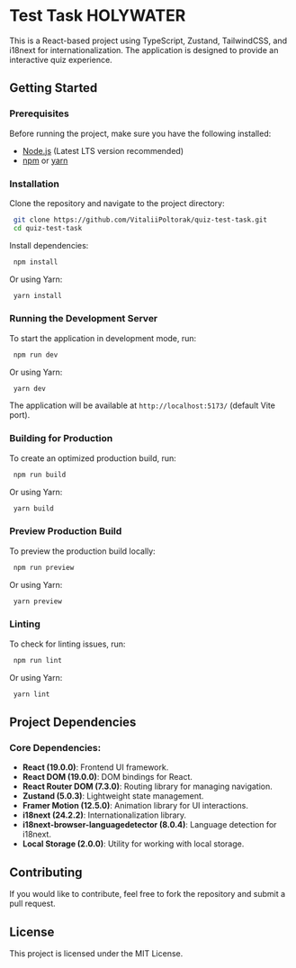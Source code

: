 # Test Task HOLYWATER

This is a React-based project using TypeScript, Zustand, TailwindCSS, and i18next for internationalization. The application is designed to provide an interactive quiz experience.

## Getting Started

### Prerequisites
Before running the project, make sure you have the following installed:
- [Node.js](https://nodejs.org/) (Latest LTS version recommended)
- [npm](https://www.npmjs.com/) or [yarn](https://yarnpkg.com/)

### Installation
Clone the repository and navigate to the project directory:
```sh
 git clone https://github.com/VitaliiPoltorak/quiz-test-task.git
 cd quiz-test-task
```

Install dependencies:
```sh
 npm install
```
Or using Yarn:
```sh
 yarn install
```

### Running the Development Server
To start the application in development mode, run:
```sh
 npm run dev
```
Or using Yarn:
```sh
 yarn dev
```
The application will be available at `http://localhost:5173/` (default Vite port).

### Building for Production
To create an optimized production build, run:
```sh
 npm run build
```
Or using Yarn:
```sh
 yarn build
```

### Preview Production Build
To preview the production build locally:
```sh
 npm run preview
```
Or using Yarn:
```sh
 yarn preview
```

### Linting
To check for linting issues, run:
```sh
 npm run lint
```
Or using Yarn:
```sh
 yarn lint
```

## Project Dependencies
### Core Dependencies:
- **React (19.0.0)**: Frontend UI framework.
- **React DOM (19.0.0)**: DOM bindings for React.
- **React Router DOM (7.3.0)**: Routing library for managing navigation.
- **Zustand (5.0.3)**: Lightweight state management.
- **Framer Motion (12.5.0)**: Animation library for UI interactions.
- **i18next (24.2.2)**: Internationalization library.
- **i18next-browser-languagedetector (8.0.4)**: Language detection for i18next.
- **Local Storage (2.0.0)**: Utility for working with local storage.

## Contributing
If you would like to contribute, feel free to fork the repository and submit a pull request.

## License
This project is licensed under the MIT License.

